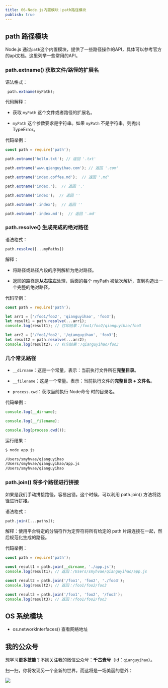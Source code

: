 ```yaml
---
title: 06-Node.js内置模块：path路径模块
publish: true
---
```


 




## path 路径模块

Node.js 通过`path`这个内置模块，提供了一些路径操作的API，具体可以参考官方的api文档。这里列举一些常用的API。

### path.extname() 获取文件/路径的扩展名

语法格式：

```js
 path.extname(myPath);
```

代码解释：

- 获取 `myPath` 这个文件或者路径的扩展名。

- `myPath` 这个参数要求是字符串。如果 `myPath` 不是字符串，则抛出 TypeError。

代码举例：

```js
const path = require('path');

path.extname('hello.txt'); // 返回 '.txt'

path.extname('www.qianguyihao.com'); // 返回 '.com'

path.extname('index.coffee.md');  // 返回 '.md'

path.extname('index.');  // 返回 '.'

path.extname('index');  // 返回 ''

path.extname('.index');  // 返回 ''

path.extname('.index.md');  // 返回 '.md'

```

### path.resolve() 生成完成的绝对路径

语法格式：

```js
path.resolve([...myPaths])
```

解释：

- 将路径或路径片段的序列解析为绝对路径。

- 返回的路径是**从右往左**处理，后面的每个 myPath 被依次解析，直到构造出一个完整的绝对路径。

代码举例：

```js
const path = require('path');

let arr1 = ['/foo1/foo2', 'qianguyihao', 'foo3'];
let result1 = path.resolve(...arr1);
console.log(result1); // 打印结果：/foo1/foo2/qianguyihao/foo3

let arr2 = ['/foo1/foo2', '/qianguyihao', 'foo3'];
let result2 = path.resolve(...arr2);
console.log(result2); // 打印结果：/qianguyihao/foo3
```

### 几个常见路径

- `__dirname`：这是一个常量，表示：当前执行文件所在**完整目录**。

- `__filename`：这是一个常量。表示：当前执行文件的**完整目录 + 文件名**。

- `process.cwd`：获取当前执行 Node命令 时的目录名。


代码举例：

```js
console.log(__dirname);

console.log(__filename);

console.log(process.cwd());
```

运行结果：

```bash
$ node app.js

/Users/smyhvae/qianguyihao
/Users/smyhvae/qianguyihao/app.js
/Users/smyhvae/qianguyihao
```

### path.join() 将多个路径进行拼接

如果是我们手动拼接路径，容易出错。这个时候，可以利用 path.join() 方法将路径进行拼接。

语法格式：

```js
path.join([...paths]);

```

解释：使用平台特定的分隔符作为定界符将所有给定的 path 片段连接在一起，然后规范化生成的路径。

代码举例：

```js
const path = require('path');

const result1 = path.join(__dirname, './app.js');
console.log(result1); // 返回：/Users/smyhvae/qianguyihao/app.js

const result2 = path.join('/foo1', 'foo2', './foo3');
console.log(result2); // 返回：/foo1/foo2/foo3

const result3 = path.join('/foo1', 'foo2', '/foo3');
console.log(result3); // 返回：/foo1/foo2/foo3
```

## OS 系统模块


- os.networkInterfaces() 查看网络地址


## 我的公众号

想学习**更多技能**？不妨关注我的微信公众号：**千古壹号**（id：`qianguyihao`）。

扫一扫，你将发现另一个全新的世界，而这将是一场美丽的意外：

![](https://img.smyhvae.com/20200102.png)



